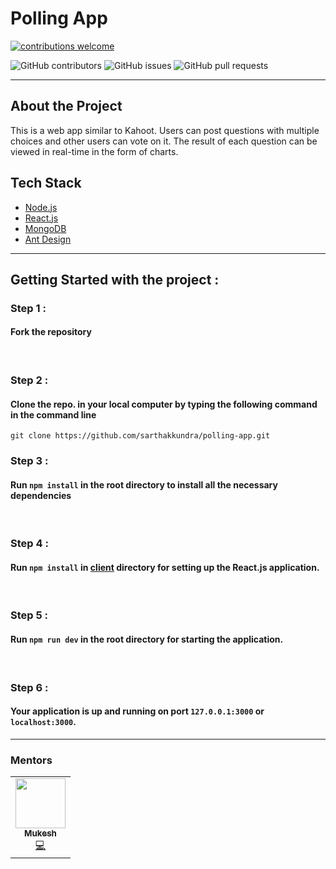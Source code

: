 # Polling App

 [![contributions welcome](https://img.shields.io/badge/contributions-welcome-brightgreen.svg?style=flat)](https://github.com/sarthakkundra/polling-app)

 ![GitHub contributors](https://img.shields.io/github/contributors/sarthakkundra/polling-app) ![GitHub issues](https://img.shields.io/github/issues-raw/sarthakkundra/polling-app?color=sucess) ![GitHub pull requests](https://img.shields.io/github/issues-pr/sarthakkundra/polling-app?color=blueviolet)

----
        
## About the Project
This is a web app similar to Kahoot. Users can post questions with multiple choices and other users can vote on it. The result of each question can be viewed in real-time in the form of charts.

## Tech Stack
* [Node.js](https://nodejs.org/en/docs/)
* [React.js](hhttps://reactjs.org/docs/getting-started.html)
* [MongoDB](https://docs.mongodb.com/guides/)
* [Ant Design](https://ant.design/docs/react/introduce)

---

## Getting Started with the project :
### Step 1 : 
#### Fork the repository
<br>

### Step 2 :
#### Clone the repo. in your local computer by typing the following command in the command line
` git clone https://github.com/sarthakkundra/polling-app.git `
<br>

### Step 3 :
#### Run `npm install` in the root directory to install all the necessary dependencies
<br>

### Step 4 :
#### Run `npm install` in [client](client) directory for setting up the React.js application.
<br>

### Step 5 :
#### Run `npm run dev` in the root directory for starting the application.
<br>

### Step 6 :
#### Your application is up and running on port `127.0.0.1:3000` or `localhost:3000`.

----


### Mentors 
<table>
<td align="center"><a href="https://github.com/sarthakkundra"><img src="https://avatars2.githubusercontent.com/u/52133994?s=400&u=c025480f6def3f6600d358ae8d9eea23a0b56bcb&v=4" width="80px;" alt=""/><br /><sub><b>Mukesh</b></sub></a><br /><a href="https://github.com/sarthakkundra/polling-app/commits?author=sarthakkundra" title="Code">💻</a></td>
</table>
